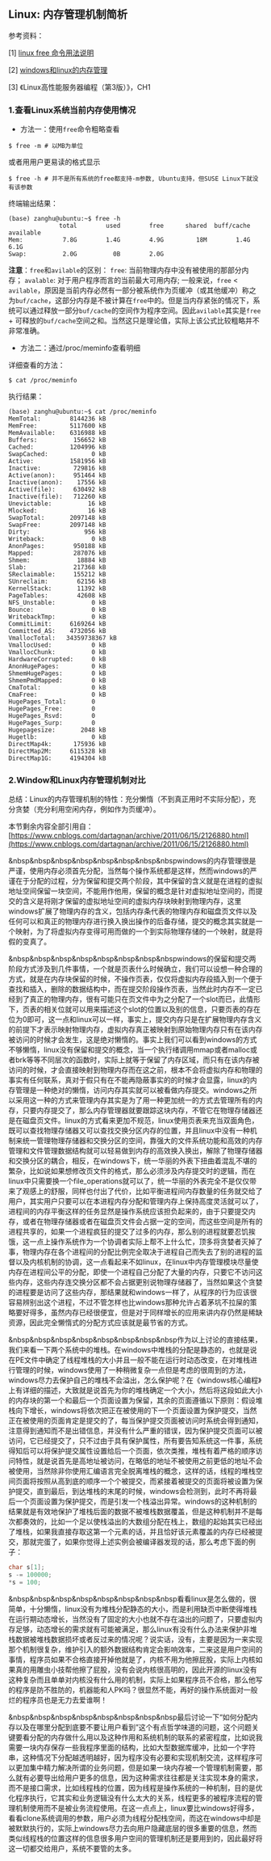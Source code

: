 ## Linux: 内存管理机制简析

参考资料：

\[1\] [linux free 命令用法说明](https://www.imooc.com/article/26314)

\[2\] [windows和linux的内存管理](https://www.cnblogs.com/dartagnan/archive/2011/06/15/2126880.html)

\[3\] 《Linux高性能服务器编程（第3版）》，CH1

### 1.查看Linux系统当前内存使用情况

* 方法一：使用`free`命令粗略查看

```shell
$ free -m # 以MB为单位
```

或者用用户更易读的格式显示

```shell
$ free -h # 并不是所有系统的free都支持-m参数, Ubuntu支持，但SUSE Linux下就没有该参数
```

终端输出结果：
```shell
(base) zanghu@ubuntu:~$ free -h
              total        used        free      shared  buff/cache   available
Mem:           7.8G        1.4G        4.9G         18M        1.4G        6.1G
Swap:          2.0G          0B        2.0G
```

**注意**：`free`和`avilable`的区别：
`free`: 当前物理内存中没有被使用的那部分内存；
`avalable`: 对于用户程序而言的当前最大可用内存; 
一般来说，`free` < `avilable`，原因是当前内存必然有一部分被系统作为页缓冲（或其他缓冲）称之为`buf/cache`，这部分内存是不被计算在`free`中的。但是当内存紧张的情况下，系统可以通过释放一部分`buf/cache`的空间作为程序空间。因此`avilable`其实是`free` + 可释放的`buf/cache`空间之和。当然这只是理论值，实际上该公式比较粗略并不非常准确。

* 方法二：通过/proc/meminfo查看明细

详细查看的方法：

```shell
$ cat /proc/meminfo
```

执行结果：

```shell
(base) zanghu@ubuntu:~$ cat /proc/meminfo
MemTotal:        8144236 kB
MemFree:         5117600 kB
MemAvailable:    6316988 kB
Buffers:          156652 kB
Cached:          1204996 kB
SwapCached:            0 kB
Active:          1581956 kB
Inactive:         729816 kB
Active(anon):     951464 kB
Inactive(anon):    17556 kB
Active(file):     630492 kB
Inactive(file):   712260 kB
Unevictable:          16 kB
Mlocked:              16 kB
SwapTotal:       2097148 kB
SwapFree:        2097148 kB
Dirty:               956 kB
Writeback:             0 kB
AnonPages:        950188 kB
Mapped:           287076 kB
Shmem:             18884 kB
Slab:             217368 kB
SReclaimable:     155212 kB
SUnreclaim:        62156 kB
KernelStack:       11392 kB
PageTables:        42608 kB
NFS_Unstable:          0 kB
Bounce:                0 kB
WritebackTmp:          0 kB
CommitLimit:     6169264 kB
Committed_AS:    4732056 kB
VmallocTotal:   34359738367 kB
VmallocUsed:           0 kB
VmallocChunk:          0 kB
HardwareCorrupted:     0 kB
AnonHugePages:         0 kB
ShmemHugePages:        0 kB
ShmemPmdMapped:        0 kB
CmaTotal:              0 kB
CmaFree:               0 kB
HugePages_Total:       0
HugePages_Free:        0
HugePages_Rsvd:        0
HugePages_Surp:        0
Hugepagesize:       2048 kB
Hugetlb:               0 kB
DirectMap4k:      175936 kB
DirectMap2M:     6115328 kB
DirectMap1G:     4194304 kB
```

### 2.Window和Linux内存管理机制对比

总结：Linux的内存管理机制的特性：充分懒惰（不到真正用时不实际分配），充分贪婪（充分利用空闲内存，例如作为页缓冲）。

本节剩余内容全部引用自：[https://www.cnblogs.com/dartagnan/archive/2011/06/15/2126880.html](https://www.cnblogs.com/dartagnan/archive/2011/06/15/2126880.html)

&nbsp&nbsp&nbsp&nbsp&nbsp&nbsp&nbsp&nbspwindows的内存管理很是严谨，使用内存必须首先分配，当然每个操作系统都是这样，然而windows的严谨在于分配的过程，分为保留和提交两个阶段，其中保留的含义就是在进程的虚拟地址空间保留一块空间，不能用作他用，保留的概念是针对虚拟地址空间的，而提交的含义是将刚才保留的虚拟地址空间的虚拟内存块映射到物理内存，这里windows扩展了物理内存的含义，包括内存条代表的物理内存和磁盘页文件以及任何可以和真正的物理内存进行换入换出操作的后备存储，提交的概念其实就是一个映射，为了将虚拟内存变得可用而做的一个到实际物理存储的一个映射，就是将假的变真了。 

&nbsp&nbsp&nbsp&nbsp&nbsp&nbsp&nbsp&nbspwindows的保留和提交两阶段方式涉及到几件事情，一个就是页表什么时候确立，我们可以设想一种合理的方式，就是在内存块保留的时候，不操作页表，仅仅将虚拟内存段插入到一个便于查找和插入，删除的数据结构中，而在提交阶段操作页表，当然此时内存不一定已经到了真正的物理内存，很有可能只在页文件中为之分配了一个slot而已，此情形下，页表的相关位就可以用来描述这个slot的位置以及别的信息，只要页表的存在位为0即可，这一点和linux可以一样，事实上，提交内存只是在扩展物理内存含义的前提下才表示映射物理内存，虚拟内存真正被映射到原始物理内存只有在该内存被访问的时候才会发生，这是绝对懒惰的。事实上我们可以看到windows的方式不够懒惰，linux没有保留和提交的概念，当一个执行绪调用mmap或者malloc或者brk等等不同层次的函数时，实际上就等于保留了内存区域，而只有在该内存被访问的时候，才会直接映射到物理内存而在这之前，根本不会将虚拟内存和物理的事实有任何联系，真对于假只有在不能再隐蔽事实的的时候才会显露，linux的内存管理是一种绝对的懒惰，访问内存其实就可以被看做内存提交。windows之所以采用这一种的方式来管理内存其实是为了用一种更加统一的方式去管理所有的内存，只要内存提交了，那么内存管理器就要跟踪这块内存，不管它在物理存储器还是在磁盘页文件。linux的方式看来更加不规范，linux使用页表来充当双面角色，既可以查找物理存储器又可以查找交换分区内存的位置，并且linux中没有一种机制来统一管理物理存储器和交换分区的空间，靠强大的文件系统功能和高效的内存管理和文件管理数据结构就可以轻易做到内存的高效换入换出，解除了物理存储器和交换分区的耦合，相反，在windows下，统一华丽的外表下扭曲着混乱不堪的繁杂，比如说如果想修改页文件的格式，那么必须涉及内存提交时的逻辑，而在linux中只需要换一个file_operations就可以了，统一华丽的外表完全不是仅仅带来了观感上的舒服，同样也付出了代价，比如平衡进程间内存数量的任务就交给了用户，其实用户只要可以在本进程内存分配和管理内存上保持高度灵活就可以了，进程间的内存平衡这样的任务显然是操作系统应该担负起来的，由于只要提交内存，或者在物理存储器或者在磁盘页文件会占据一定的空间，而这些空间是所有的进程共享的，如果一个进程疯狂的提交了过多的内存，那么别的进程就要忍饥挨饿，这一点上操作系统作为一个协调者实际上帮不上什么忙，顶多将贪婪者灭掉了事，物理内存在各个进程间的分配比例完全取决于进程自己而失去了别的进程的监督以及内核机制的协调，这一点看起来不如linux，在linux中内存管理模块尽量使内存在进程间公平的分配，即使一个进程自己分配了大量的内存，只要它不访问这些内存，这些内存连交换分区都不会占据更别说物理存储器了，当然如果这个贪婪的进程要是访问了这些内存，那结果就和windows一样了，从程序的行为应该很容易辨别出这个进程，不过不管怎样也比windows那种允许占着茅坑不拉屎的策略要好得多，虽然内存已经很便宜，但是对于同样增长的应用来讲内存仍然是稀缺资源，因此完全懒惰式的分配方式应该就是最节省的方式。

&nbsp&nbsp&nbsp&nbsp&nbsp&nbsp&nbsp&nbsp作为以上讨论的直接结果，我们来看一下两个系统中的堆栈。在windows中堆栈的分配是静态的，也就是说在PE文件中确定了线程堆栈的大小并且一般不能在运行时动态改变，在对堆栈进行管理的时候，windows使用了一种稍微复杂一点但是考虑的很周到的方法，windows尽力去保护自己的堆栈不会溢出，怎么保护呢？在《windows核心编程》上有详细的描述，大致就是说首先为你的堆栈确定一个大小，然后将这段如此大小的内存块的第一个和最后一个页面设置为保留，其余的页面遵循以下原则：假设堆栈向下增长，windows将依次把正在被使用的下一个页面设置为保护提交，当然正在被使用的页面肯定是提交的了，每当保护提交页面被访问时系统会得到通知，注意得到通知而不是出错信息，并没有什么严重的错误，因为保护提交页面可以被访问，它已经提交了，只不过由于具有保护属性，所有要告知系统这一件事，系统得知后可以将保护提交属性设置给后一个页面，依次类推，堆栈有着严格的顺序访问特性，就是说首先是高地址被访问，在略低的地址不被使用之前更低的地址不会被使用，当然除非你使用汇编语言完全脱离堆栈的概念，这样的话，线程的堆栈空间页面将按照从高到底的顺序一个个被提交，而紧接着被提交的页面将被设置为保护提交，直到最后，到达堆栈的末尾的时候，windows会检测到，此时不再将最后一个页面设置为保护提交，而是引发一个栈溢出异常。windows的这种机制的结果就是有效地保护了堆栈后面的数据不被堆栈数据覆盖，但是这种机制并不是每次都奏效的，比如一个足以使栈溢出的大数组分配在栈上，数组的起始其实已经出了堆栈，如果我直接存取这第一个元素的话，并且恰好该元素覆盖的内存已经被提交，那就完蛋了，如果你觉得上述实例会被编译器发现的话，那么考虑下面的例子： 
      
 ```c
char s[1]; 
s -= 100000; 
*s = 100; 
```

&nbsp&nbsp&nbsp&nbsp&nbsp&nbsp&nbsp&nbsp看看linux是怎么做的，很简单，十分懒惰，linux没有为堆栈分配静态的大小，而是利用缺页中断使得堆栈在运行期动态增长，当然没有了固定的大小也就不存在溢出的问题了，只要虚拟内存足够，动态增长的需求就有可能被满足，那么linux有没有什么办法来保护非堆栈数据被堆栈数据损坏或者反过来的情况呢？说实话，没有，主要是因为一来实现那个机制很复杂，维护引入的额外数据结构肯定会影响效率，二来这是用户空间的事情，程序员如果不合格直接开掉他就是了，内核不用为他擦屁股，实际上内核如果真的用雕虫小技帮他擦了屁股，没有会说内核很高明的，因此开源的linux没有这种复杂而且单单对内核没有什么用的机制，实际上如果程序员不合格，那么他写的程序是防不胜防的，机器能和人PK吗？很显然不能，再好的操作系统面对一般烂的程序员也是无力去爱谁啊！ 

&nbsp&nbsp&nbsp&nbsp&nbsp&nbsp&nbsp&nbsp最后讨论一下“如何分配内存以及在哪里分配到底要不要让用户看到”这个有点哲学味道的问题，这个问题关键要看分配的内存做什么用以及这种作用和系统机制的联系的紧密程度，比如说我需要一块内存保存一些我程序里面的结构，比如大型数据库缓冲，比如一个字符串，这种情况下分配越透明越好，因为程序没有必要和实现机制交流，这样程序可以更加集中精力解决所谓的业务问题，但是如果一块内存被一个管理机制需要，那么就有必要导出给用户更多的信息，因为这种需求往往都是关注实现本身的需求，而不是接口需求，比如线程栈的位置，因为线程是操作系统的一种机制，目的是优化程序执行，它其实和业务逻辑没有什么太大的关系，线程更多的被程序流程的管理机制使用而不是被业务流程使用。在这一点点上，linux要比windows好得多，看看clone系统调用的参数，用户必须为线程分配栈空间，而这在windows中却是被默默执行的，实际上windows尽力去向用户隐藏底层的很多重要的信息，然而类似线程栈的位置这样的信息很多用户空间的管理机制还是要用到的，因此最好将这一切都交给用户，系统不要管的太多。